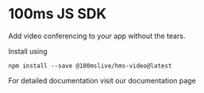 # 100ms JS SDK

Add video conferencing to your app without the tears.

Install using
```
npm install --save @100mslive/hms-video@latest
```

For detailed documentation visit our documentation page